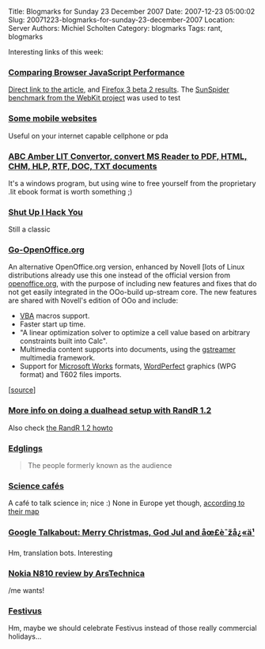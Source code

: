 Title: Blogmarks for Sunday 23 December 2007
Date: 2007-12-23 05:00:02
Slug: 20071223-blogmarks-for-sunday-23-december-2007
Location: Server
Authors: Michiel Scholten
Category: blogmarks
Tags: rant, blogmarks

<p>Interesting links of this week:</p>
<h3><a href="http://slashdot.org/article.pl?sid=07/12/20/1640234">Comparing Browser JavaScript Performance</a></h3>
<p><a href="http://www.codinghorror.com/blog/archives/001023.html">Direct link to the article</a>, and <a href="http://www.codinghorror.com/blog/files/sunspider-benchmark-results-ff2-vs-ff3b2.txt">Firefox 3 beta 2 results</a>. The <a href="http://webkit.org/blog/152/announcing-sunspider-09/">SunSpider benchmark from the WebKit project</a> was used to test</p>
<h3><a href="http://www.metaviewsoft.de/mobile/">Some mobile websites</a></h3>
<p>Useful on your internet capable cellphone or pda</p>
<h3><a href="http://www.processtext.com/abclit.html">ABC Amber LIT Convertor, convert MS Reader to PDF, HTML, CHM, HLP, RTF, DOC, TXT documents</a></h3>
<p>It's a windows program, but using wine to free yourself from the proprietary .lit ebook format is worth something ;)</p>
<h3><a href="http://www.electric-escape.net/node/1475">Shut Up I Hack You</a></h3>
<p>Still a classic</p>
<h3><a href="http://go-oo.org/">Go-OpenOffice.org</a></h3>
<p>An alternative OpenOffice.org version, enhanced by Novell [lots of Linux distributions already use this one instead of the official version from <a href="http://openoffice.org/">openoffice.org</a>, with the purpose of including new features and fixes that do not get easily integrated in the OOo-build up-stream core. The new features are shared with Novell's edition of OOo and include:</p>

<ul>
<li><a href="http://en.wikipedia.org/wiki/Visual_Basic_for_Applications" title="Visual Basic for Applications">VBA</a> macros support.</li>
<li>Faster start up time.</li>
<li>"A linear optimization solver to optimize a cell value based on arbitrary constraints built into Calc".</li>
<li>Multimedia content supports into documents, using the <a href="http://en.wikipedia.org/wiki/Gstreamer" title="Gstreamer">gstreamer</a> multimedia framework.</li>
<li>Support for <a href="http://en.wikipedia.org/wiki/Microsoft_Works" title="Microsoft Works">Microsoft Works</a> formats, <a href="http://en.wikipedia.org/wiki/WordPerfect" title="WordPerfect">WordPerfect</a> graphics (WPG format) and T602 files imports.</li>
</ul>

<p>[<a href="http://en.wikipedia.org/wiki/OpenOffice.org#Ownership">source</a>]</p>
<h3><a href="http://www.intellinuxgraphics.org/dualhead.html">More info on doing a dualhead setup with RandR 1.2</a></h3>
<p>Also check <a href="http://wiki.debian.org/XStrikeForce/HowToRandR12">the RandR 1.2 howto</a></p>
<h3><a href="https://stpeter.im/?p=1619">Edglings</a></h3>
<blockquote><p>The people formerly known as the audience</p></blockquote>

<h3><a href="http://www.sciencecafes.org/">Science caf&eacute;s</a></h3>
<p>A caf&eacute; to talk science in; nice :) None in Europe yet though, <a href="http://www.sciencecafes.org/find.html">according to their map</a></p>
<h3><a href="http://googletalk.blogspot.com/2007/12/merry-christmas-god-jul-and.html">Google Talkabout: Merry Christmas, God Jul and åœ£è¯žå¿«ä¹</a></h3>
<p>Hm, translation bots. Interesting</p>
<h3><a href="http://arstechnica.com/reviews/hardware/nokia-n810-review.ars">Nokia N810 review by ArsTechnica</a></h3>
<p>/me wants!</p>
<h3><a href="http://en.wikipedia.org/wiki/Festivus">Festivus</a></h3>
<p>Hm, maybe we should celebrate Festivus instead of those really commercial holidays...</p>

